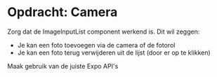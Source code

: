 # Opdracht: Camera

Zorg dat de ImageInputList component werkend is.
Dit wil zeggen:
- Je kan een foto toevoegen via de camera of de fotorol
- Je kan een foto terug verwijderen uit de lijst (door er op te klikken)

Maak gebruik van de juiste Expo API's